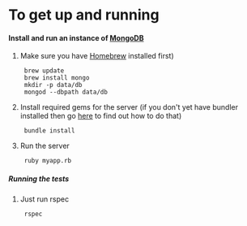 # To get up and running

#### Install and run an instance of [MongoDB](http://www.mongodb.org)
1. Make sure you have [Homebrew](http://brew.sh) installed first)

		brew update
		brew install mongo
		mkdir -p data/db
		mongod --dbpath data/db
		
2. Install required gems for the server (if you don't yet have bundler installed then go [here](http://bundler.io) to find out how to do that)

		bundle install
		
3. Run the server
		
		ruby myapp.rb	
	
	
		
##### Running the tests
1. Just run rspec	

		rspec

